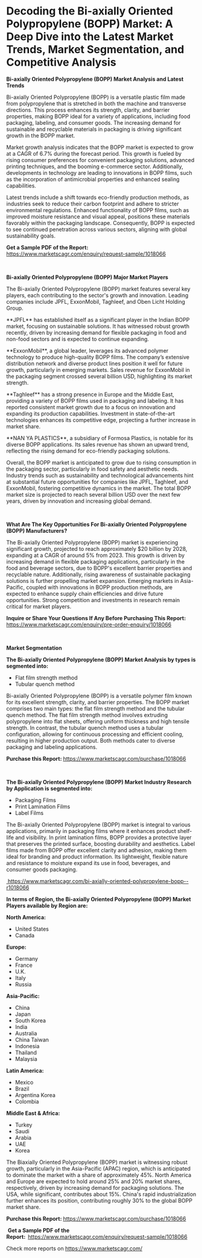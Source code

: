 <p><h1>Decoding the Bi-axially Oriented Polypropylene (BOPP) Market: A Deep Dive into the Latest Market Trends, Market Segmentation, and Competitive Analysis</h1></p><p><strong>Bi-axially Oriented Polypropylene (BOPP) Market Analysis and Latest Trends</strong></p>
<p><p>Bi-axially Oriented Polypropylene (BOPP) is a versatile plastic film made from polypropylene that is stretched in both the machine and transverse directions. This process enhances its strength, clarity, and barrier properties, making BOPP ideal for a variety of applications, including food packaging, labeling, and consumer goods. The increasing demand for sustainable and recyclable materials in packaging is driving significant growth in the BOPP market.</p><p>Market growth analysis indicates that the BOPP market is expected to grow at a CAGR of 6.7% during the forecast period. This growth is fueled by rising consumer preferences for convenient packaging solutions, advanced printing techniques, and the booming e-commerce sector. Additionally, developments in technology are leading to innovations in BOPP films, such as the incorporation of antimicrobial properties and enhanced sealing capabilities.</p><p>Latest trends include a shift towards eco-friendly production methods, as industries seek to reduce their carbon footprint and adhere to stricter environmental regulations. Enhanced functionality of BOPP films, such as improved moisture resistance and visual appeal, positions these materials favorably within the packaging landscape. Consequently, BOPP is expected to see continued penetration across various sectors, aligning with global sustainability goals.</p></p>
<p><strong>Get a Sample PDF of the Report:&nbsp;</strong> <a href="https://www.marketscagr.com/enquiry/request-sample/1018066?utm_campaign=2634&utm_medium=2&utm_source=Github&utm_content=ia&utm_term=21032025&utm_id=bi-axially-oriented-polypropylene-bopp">https://www.marketscagr.com/enquiry/request-sample/1018066</a></p>
<p>&nbsp;</p>
<p><strong>Bi-axially Oriented Polypropylene (BOPP) Major Market Players</strong></p>
<p><p>The Bi-axially Oriented Polypropylene (BOPP) market features several key players, each contributing to the sector's growth and innovation. Leading companies include JPFL, ExxonMobil, Taghleef, and Oben Licht Holding Group.</p><p>**JPFL** has established itself as a significant player in the Indian BOPP market, focusing on sustainable solutions. It has witnessed robust growth recently, driven by increasing demand for flexible packaging in food and non-food sectors and is expected to continue expanding.</p><p>**ExxonMobil**, a global leader, leverages its advanced polymer technology to produce high-quality BOPP films. The company’s extensive distribution network and diverse product lines position it well for future growth, particularly in emerging markets. Sales revenue for ExxonMobil in the packaging segment crossed several billion USD, highlighting its market strength.</p><p>**Taghleef** has a strong presence in Europe and the Middle East, providing a variety of BOPP films used in packaging and labeling. It has reported consistent market growth due to a focus on innovation and expanding its production capabilities. Investment in state-of-the-art technologies enhances its competitive edge, projecting a further increase in market share.</p><p>**NAN YA PLASTICS**, a subsidiary of Formosa Plastics, is notable for its diverse BOPP applications. Its sales revenue has shown an upward trend, reflecting the rising demand for eco-friendly packaging solutions.</p><p>Overall, the BOPP market is anticipated to grow due to rising consumption in the packaging sector, particularly in food safety and aesthetic needs. Industry trends such as sustainability and technological advancements hint at substantial future opportunities for companies like JPFL, Taghleef, and ExxonMobil, fostering competitive dynamics in the market. The total BOPP market size is projected to reach several billion USD over the next few years, driven by innovation and increasing global demand.</p></p>
<p>&nbsp;</p>
<p><strong>What Are The Key Opportunities For Bi-axially Oriented Polypropylene (BOPP) Manufacturers?</strong></p>
<p><p>The Bi-axially Oriented Polypropylene (BOPP) market is experiencing significant growth, projected to reach approximately $20 billion by 2028, expanding at a CAGR of around 5% from 2023. This growth is driven by increasing demand in flexible packaging applications, particularly in the food and beverage sectors, due to BOPP's excellent barrier properties and recyclable nature. Additionally, rising awareness of sustainable packaging solutions is further propelling market expansion. Emerging markets in Asia-Pacific, coupled with innovations in BOPP production methods, are expected to enhance supply chain efficiencies and drive future opportunities. Strong competition and investments in research remain critical for market players.</p></p>
<p><strong>Inquire or Share Your Questions If Any Before Purchasing This Report:</strong> <a href="https://www.marketscagr.com/enquiry/pre-order-enquiry/1018066?utm_campaign=2634&utm_medium=2&utm_source=Github&utm_content=ia&utm_term=21032025&utm_id=bi-axially-oriented-polypropylene-bopp">https://www.marketscagr.com/enquiry/pre-order-enquiry/1018066</a></p>
<p>&nbsp;</p>
<p><strong>Market Segmentation</strong></p>
<p><strong>The Bi-axially Oriented Polypropylene (BOPP) Market Analysis by types is segmented into:</strong></p>
<p><ul><li>Flat film strength method</li><li>Tubular quench method</li></ul></p>
<p><p>Bi-axially Oriented Polypropylene (BOPP) is a versatile polymer film known for its excellent strength, clarity, and barrier properties. The BOPP market comprises two main types: the flat film strength method and the tubular quench method. The flat film strength method involves extruding polypropylene into flat sheets, offering uniform thickness and high tensile strength. In contrast, the tubular quench method uses a tubular configuration, allowing for continuous processing and efficient cooling, resulting in higher production output. Both methods cater to diverse packaging and labeling applications.</p></p>
<p><strong>Purchase this Report:&nbsp;</strong><a href="https://www.marketscagr.com/purchase/1018066?utm_campaign=2634&utm_medium=2&utm_source=Github&utm_content=ia&utm_term=21032025&utm_id=bi-axially-oriented-polypropylene-bopp">https://www.marketscagr.com/purchase/1018066</a></p>
<p>&nbsp;</p>
<p><strong>The Bi-axially Oriented Polypropylene (BOPP) Market Industry Research by Application is segmented into:</strong></p>
<p><ul><li>Packaging Films</li><li>Print Lamination Films</li><li>Label Films</li></ul></p>
<p><p>The Bi-axially Oriented Polypropylene (BOPP) market is integral to various applications, primarily in packaging films where it enhances product shelf-life and visibility. In print lamination films, BOPP provides a protective layer that preserves the printed surface, boosting durability and aesthetics. Label films made from BOPP offer excellent clarity and adhesion, making them ideal for branding and product information. Its lightweight, flexible nature and resistance to moisture expand its use in food, beverages, and consumer goods packaging.</p></p>
<p><a href="https://www.marketscagr.com/bi-axially-oriented-polypropylene-bopp--r1018066?utm_campaign=2634&utm_medium=2&utm_source=Github&utm_content=ia&utm_term=21032025&utm_id=bi-axially-oriented-polypropylene-bopp">&nbsp;https://www.marketscagr.com/bi-axially-oriented-polypropylene-bopp--r1018066</a></p>
<p><strong>In terms of Region, the Bi-axially Oriented Polypropylene (BOPP) Market Players available by Region are:</strong></p>
<p>
    <p> <strong> North America: </strong>
        <ul>
            <li>United States</li>
            <li>Canada</li>
        </ul>
        </p> 
    <p> <strong> Europe: </strong>
        <ul>
            <li>Germany</li>
            <li>France</li>
            <li>U.K.</li>
            <li>Italy</li>
            <li>Russia</li>
        </ul>
        </p> 
    <p> <strong> Asia-Pacific: </strong>
        <ul>
            <li>China</li>
            <li>Japan</li>
            <li>South Korea</li>
            <li>India</li>
            <li>Australia</li>
            <li>China Taiwan</li>
            <li>Indonesia</li>
            <li>Thailand</li>
            <li>Malaysia</li>
        </ul>
        </p> 
    <p> <strong> Latin America: </strong>
        <ul>
            <li>Mexico</li>
            <li>Brazil</li>
            <li>Argentina Korea</li>
            <li>Colombia</li>
        </ul>
        </p> 
    <p> <strong> Middle East & Africa: </strong>
        <ul>
            <li>Turkey</li>
            <li>Saudi</li>
            <li>Arabia</li>
            <li>UAE</li>
            <li>Korea</li>
        </ul>
    </p>
    </p>
<p><p>The Biaxially Oriented Polypropylene (BOPP) market is witnessing robust growth, particularly in the Asia-Pacific (APAC) region, which is anticipated to dominate the market with a share of approximately 45%. North America and Europe are expected to hold around 25% and 20% market shares, respectively, driven by increasing demand for packaging solutions. The USA, while significant, contributes about 15%. China's rapid industrialization further enhances its position, contributing roughly 30% to the global BOPP market share.</p></p>
<p><strong>Purchase this Report: </strong><a href="https://www.marketscagr.com/purchase/1018066?utm_campaign=2634&utm_medium=2&utm_source=Github&utm_content=ia&utm_term=21032025&utm_id=bi-axially-oriented-polypropylene-bopp">https://www.marketscagr.com/purchase/1018066</a></p>
<p>&nbsp;<strong>Get a Sample PDF of the Report:&nbsp;&nbsp;</strong><a href="https://www.marketscagr.com/enquiry/request-sample/1018066?utm_campaign=2634&utm_medium=2&utm_source=Github&utm_content=ia&utm_term=21032025&utm_id=bi-axially-oriented-polypropylene-bopp">https://www.marketscagr.com/enquiry/request-sample/1018066</a></p>
<p><strong></strong></p>
<p>Check more reports on <a href="https://www.marketscagr.com/?utm_campaign=2634&utm_medium=2&utm_source=Github&utm_content=ia&utm_term=21032025&utm_id=bi-axially-oriented-polypropylene-bopp">https://www.marketscagr.com/</a></p>
